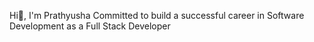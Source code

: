 Hi👋, I'm Prathyusha
Committed to build a successful career in Software Development as a Full Stack Developer
<!--
**prathyusha1003/prathyusha1003** is a ✨ _special_ ✨ repository because its `README.md` (this file) appears on your GitHub profile.

Here are some ideas to get you started:

- 🔭 I’m currently working as Full Stack Developer at Quantum Paradigm
- 🌱 I’m currently learning ...
- 👯 I’m looking to collaborate on ...
- 🤔 I’m looking for help with ...
- 💬 Ask me about:
- 📫 How to reach me: prathyumanjula10032001@gmail.com
- 😄 Pronouns: She/Her
- ⚡ Fun fact: ...
-->
